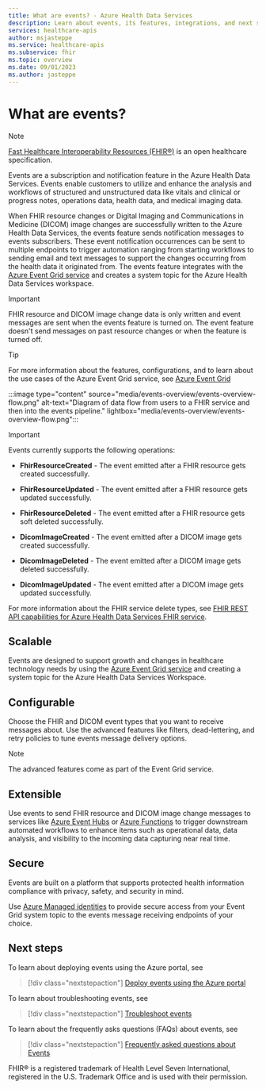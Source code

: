 ```yaml
---
title: What are events? - Azure Health Data Services
description: Learn about events, its features, integrations, and next steps.
services: healthcare-apis
author: msjasteppe
ms.service: healthcare-apis
ms.subservice: fhir
ms.topic: overview
ms.date: 09/01/2023
ms.author: jasteppe
---
```


# What are events?

> [!NOTE]
> [Fast Healthcare Interoperability Resources (FHIR&#174;)](https://www.hl7.org/fhir/) is an open healthcare specification.

Events are a subscription and notification feature in the Azure Health Data Services. Events enable customers to utilize and enhance the analysis and workflows of structured and unstructured data like vitals and clinical or progress notes, operations data, health data, and medical imaging data. 

When FHIR resource changes or Digital Imaging and Communications in Medicine (DICOM) image changes are successfully written to the Azure Health Data Services, the events feature sends notification messages to events subscribers. These event notification occurrences can be sent to multiple endpoints to trigger automation ranging from starting workflows to sending email and text messages to support the changes occurring from the health data it originated from. The events feature integrates with the [Azure Event Grid service](../../event-grid/overview.md) and creates a system topic for the Azure Health Data Services workspace.

> [!IMPORTANT]
> FHIR resource and DICOM image change data is only written and event messages are sent when the events feature is turned on. The event feature doesn't send messages on past resource changes or when the feature is turned off.

> [!TIP]
> For more information about the features, configurations, and to learn about the use cases of the Azure Event Grid service, see [Azure Event Grid](../../event-grid/overview.md)

:::image type="content" source="media/events-overview/events-overview-flow.png" alt-text="Diagram of data flow from users to a FHIR service and then into the events pipeline." lightbox="media/events-overview/events-overview-flow.png":::

> [!IMPORTANT]
> Events currently supports the following operations:
>
> * **FhirResourceCreated** - The event emitted after a FHIR resource gets created successfully.
>
> * **FhirResourceUpdated** - The event emitted after a FHIR resource gets updated successfully.
>
> * **FhirResourceDeleted** - The event emitted after a FHIR resource gets soft deleted successfully.
> 
> * **DicomImageCreated** - The event emitted after a DICOM image gets created successfully.
> 
> * **DicomImageDeleted** - The event emitted after a DICOM image gets deleted successfully.
> 
> - **DicomImageUpdated** - The event emitted after a DICOM image gets updated successfully.
> 
> For more information about the FHIR service delete types, see [FHIR REST API capabilities for Azure Health Data Services FHIR service](../../healthcare-apis/fhir/fhir-rest-api-capabilities.md).

## Scalable

Events are designed to support growth and changes in healthcare technology needs by using the [Azure Event Grid service](../../event-grid/overview.md) and creating a system topic for the Azure Health Data Services Workspace.

## Configurable

Choose the FHIR and DICOM event types that you want to receive messages about. Use the advanced features like filters, dead-lettering, and retry policies to tune events message delivery options. 

> [!NOTE]
> The advanced features come as part of the Event Grid service. 

## Extensible

Use events to send FHIR resource and DICOM image change messages to services like [Azure Event Hubs](../../event-hubs/event-hubs-about.md) or [Azure Functions](../../azure-functions/functions-overview.md) to trigger downstream automated workflows to enhance items such as operational data, data analysis, and visibility to the incoming data capturing near real time.
 
## Secure

Events are built on a platform that supports protected health information compliance with privacy, safety, and security in mind.

Use [Azure Managed identities](../../active-directory/managed-identities-azure-resources/overview.md) to provide secure access from your Event Grid system topic to the events message receiving endpoints of your choice. 

## Next steps

To learn about deploying events using the Azure portal, see

> [!div class="nextstepaction"]
> [Deploy events using the Azure portal](events-deploy-portal.md)

To learn about troubleshooting events, see

> [!div class="nextstepaction"]
> [Troubleshoot events](events-troubleshooting-guide.md)

To learn about the frequently asks questions (FAQs) about events, see
 
> [!div class="nextstepaction"]
> [Frequently asked questions about Events](events-faqs.md)

FHIR&#174; is a registered trademark of Health Level Seven International, registered in the U.S. Trademark Office and is used with their permission.
